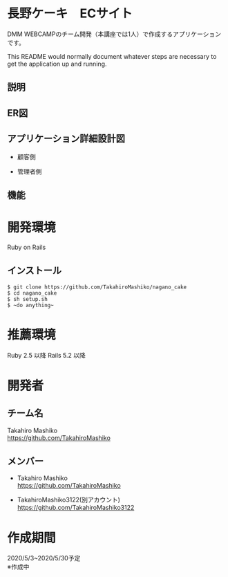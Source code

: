 # 長野ケーキ　ECサイト

DMM WEBCAMPのチーム開発（本講座では1人）で作成するアプリケーションです。

This README would normally document whatever steps are necessary to get the
application up and running.

## 説明

## ER図

## アプリケーション詳細設計図
* 顧客側

* 管理者側

## 機能

# 開発環境
Ruby on Rails

## インストール

```
$ git clone https://github.com/TakahiroMashiko/nagano_cake
$ cd nagano_cake
$ sh setup.sh
$ ~do anything~
```

# 推薦環境
Ruby 2.5 以降 Rails 5.2 以降

# 開発者
## チーム名
Takahiro Mashiko  
https://github.com/TakahiroMashiko

## メンバー
* Takahiro Mashiko  
https://github.com/TakahiroMashiko

* TakahiroMashiko3122(別アカウント)  
https://github.com/TakahiroMashiko3122

# 作成期間
2020/5/3~2020/5/30予定  
※作成中
